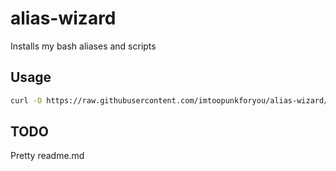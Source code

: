 # alias-wizard
Installs my bash aliases and scripts

## Usage
```bash
curl -O https://raw.githubusercontent.com/imtoopunkforyou/alias-wizard/refs/heads/main/installer.sh && bash installer.sh
```

## TODO
Pretty readme.md